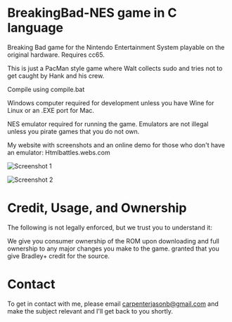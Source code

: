 BreakingBad-NES game in C language
===============

Breaking Bad game for the Nintendo Entertainment System playable on the original hardware. Requires cc65.

This is just a PacMan style game where Walt collects sudo and tries not to get caught by Hank and his crew.

Compile using compile.bat

Windows computer required for development unless you have Wine for Linux or an .EXE port for Mac.

NES emulator required for running the game. Emulators are not illegal unless you pirate games that you do not own. 

My website with screenshots and an online demo for those who don't have an emulator: Htmlbattles.webs.com

![Screenshot 1](http://i.imgur.com/A5ghu1Z)

![Screenshot 2](http://i.imgur.com/iSCbkmT.png)


Credit, Usage, and Ownership
============================

The following is not legally enforced, but we trust you to understand it:

We give you consumer ownership of the ROM upon downloading and full ownership to any major changes you make to the game. granted that you give Bradley+ credit for the source.


Contact
=======

To get in contact with me, please email carpenterjasonb@gmail.com and make the subject relevant and I'll get back to you shortly.
